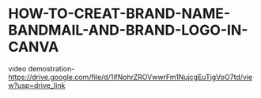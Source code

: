 # HOW-TO-CREAT-BRAND-NAME-BANDMAIL-AND-BRAND-LOGO-IN-CANVA

video demostration-https://drive.google.com/file/d/1ifNohrZROVwwrFm1NujcgEuTjgVoO7td/view?usp=drive_link
